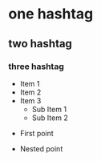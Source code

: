 # one hashtag

## two hashtag

### three hashtag



- Item 1
- Item 2
- Item 3
  - Sub Item 1
  - Sub Item 2



* First point
- Nested point
